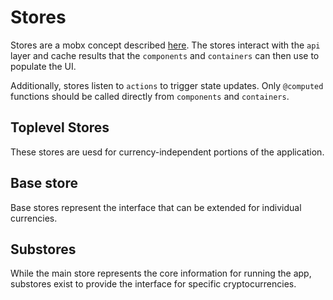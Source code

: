 # Stores

Stores are a mobx concept described [here](https://mobx.js.org/best/store.html). The stores interact with the `api` layer and cache results that the `components` and `containers` can then use to populate the UI.

Additionally, stores listen to `actions` to trigger state updates. Only `@computed` functions should be called directly from `components` and `containers`.

## Toplevel Stores

These stores are uesd for currency-independent portions of the application.

## Base store

Base stores represent the interface that can be extended for individual currencies.

## Substores

While the main store represents the core information for running the app, substores exist to provide the interface for specific cryptocurrencies.

